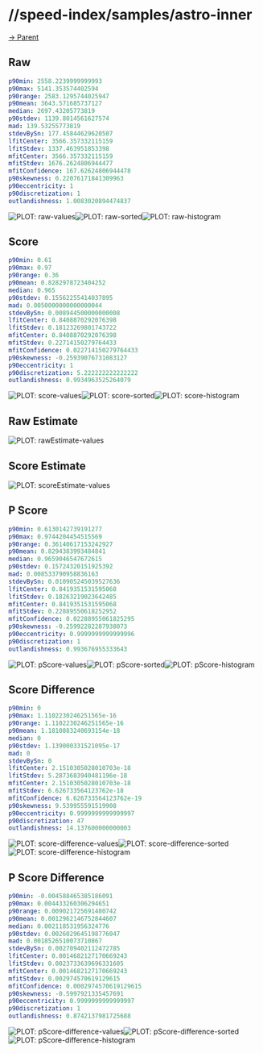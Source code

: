 
# //speed-index/samples/astro-inner

[→ Parent](../..)


## Raw


```yaml
p90min: 2558.2239999999993
p90max: 5141.353574402594
p90range: 2583.1295744025947
p90mean: 3643.571685737127
median: 2697.43205773819
p90stdev: 1139.8014561627574
mad: 139.53255773819
stdevBySn: 177.45844629620507
lfitCenter: 3566.357332115159
lfitStdev: 1337.463951853398
mfitCenter: 3566.357332115159
mfitStdev: 1676.2624806944477
mfitConfidence: 167.62624806944478
p90skewness: 0.22076171841309963
p90eccentricity: 1
p90discretization: 1
outlandishness: 1.0083020894474837

```

![PLOT: raw-values](./raw/values.svg)![PLOT: raw-sorted](./raw/sorted.svg)![PLOT: raw-histogram](./raw/histogram.svg)
## Score


```yaml
p90min: 0.61
p90max: 0.97
p90range: 0.36
p90mean: 0.8282978723404252
median: 0.965
p90stdev: 0.15562255414037895
mad: 0.0050000000000000044
stdevBySn: 0.008944500000000008
lfitCenter: 0.8408870292076398
lfitStdev: 0.18123269801743722
mfitCenter: 0.8408870292076398
mfitStdev: 0.22714150279764433
mfitConfidence: 0.022714150279764433
p90skewness: -0.25939076731083127
p90eccentricity: 1
p90discretization: 5.222222222222222
outlandishness: 0.9934963525264079

```

![PLOT: score-values](./score/values.svg)![PLOT: score-sorted](./score/sorted.svg)![PLOT: score-histogram](./score/histogram.svg)
## Raw Estimate

![PLOT: rawEstimate-values](./rawEstimate/values.svg)
## Score Estimate

![PLOT: scoreEstimate-values](./scoreEstimate/values.svg)
## P Score


```yaml
p90min: 0.6130142739191277
p90max: 0.9744204454515569
p90range: 0.36140617153242927
p90mean: 0.8294383993484841
median: 0.9659046547672615
p90stdev: 0.15724320151925392
mad: 0.008533790958836163
stdevBySn: 0.010905245039527636
lfitCenter: 0.8419351531595068
lfitStdev: 0.18263219023642485
mfitCenter: 0.8419351531595068
mfitStdev: 0.22889550618252952
mfitConfidence: 0.02288955061825295
p90skewness: -0.25992282287938073
p90eccentricity: 0.9999999999999996
p90discretization: 1
outlandishness: 0.993676955333643

```

![PLOT: pScore-values](./pScore/values.svg)![PLOT: pScore-sorted](./pScore/sorted.svg)![PLOT: pScore-histogram](./pScore/histogram.svg)
## Score Difference


```yaml
p90min: 0
p90max: 1.1102230246251565e-16
p90range: 1.1102230246251565e-16
p90mean: 1.1810883240693154e-18
median: 0
p90stdev: 1.139000331521095e-17
mad: 0
stdevBySn: 0
lfitCenter: 2.1510305028010703e-18
lfitStdev: 5.2873683940481196e-18
mfitCenter: 2.1510305028010703e-18
mfitStdev: 6.626733564123762e-18
mfitConfidence: 6.626733564123762e-19
p90skewness: 9.539955591519908
p90eccentricity: 0.9999999999999997
p90discretization: 47
outlandishness: 14.137600000000003

```

![PLOT: score-difference-values](./score-difference/values.svg)![PLOT: score-difference-sorted](./score-difference/sorted.svg)![PLOT: score-difference-histogram](./score-difference/histogram.svg)
## P Score Difference


```yaml
p90min: -0.004588465385186091
p90max: 0.004433260306294651
p90range: 0.009021725691480742
p90mean: 0.0012962146752844607
median: 0.002118531956324776
p90stdev: 0.0026029645198776047
mad: 0.0018526510073710867
stdevBySn: 0.002709402112472785
lfitCenter: 0.0014682127170669243
lfitStdev: 0.0023733639696331605
mfitCenter: 0.0014682127170669243
mfitStdev: 0.002974570619129615
mfitConfidence: 0.0002974570619129615
p90skewness: -0.5997921335457691
p90eccentricity: 0.9999999999999997
p90discretization: 1
outlandishness: 0.8742137981725688

```

![PLOT: pScore-difference-values](./pScore-difference/values.svg)![PLOT: pScore-difference-sorted](./pScore-difference/sorted.svg)![PLOT: pScore-difference-histogram](./pScore-difference/histogram.svg)